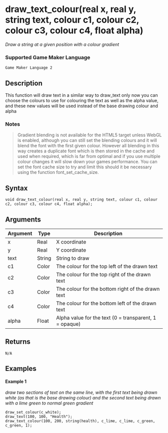 # draw_text_colour(real x, real y, string text, colour c1, colour c2, colour c3, colour c4, float alpha)

*Draw a string at a given position with a colour gradient*

### Supported Game Maker Language

`Game Maker Language 2`

## Description

This function will draw text in a similar way to draw_text only now you can choose the colours to use for colouring the text as well as the alpha value, and these new values will be used instead of the base drawing colour and alpha

### Notes

> Gradient blending is not available for the HTML5 target unless WebGL is enabled, although you can still set the blending colours and it will blend the font with the first given colour. However all blending in this way creates a duplicate font which is then stored in the cache and used when required, which is far from optimal and if you use multiple colour changes it will slow down your games performance. You can set the font cache size to try and limit this should it be necessary using the function font_set_cache_size.

## Syntax

```
void draw_text_colour(real x, real y, string text, colour c1, colour c2, colour c3, colour c4, float alpha);
```

## Arguments

|Argument|Type   |Description                                           |
|--------|-------|------------------------------------------------------|
|x       |Real|X coordinate                                          |
|y       |Real|Y coordinate                                          |
|text    |String |String to draw                                        |
|c1      |Color  |The colour for the top left of the drawn text         |
|c2      |Color  |The colour for the top right of the drawn text        |
|c3      |Color  |The colour for the bottom right of the drawn text     |
|c4      |Color  |The colour for the bottom left of the drawn text      |
|alpha   |Float  |Alpha value for the text (0 = transparent, 1 = opaque)|

## Returns

```
N/A
```
## Examples

#### Example 1

*draw two sections of text on the same line, with the first text being drawn white (as that is the base drawing colour) and the second text being drawn with a lime green to normal green gradient*

```
draw_set_colour(c_white);
draw_text(100, 100, "Health");
draw_text_colour(100, 200, string(health), c_lime, c_lime, c_green, c_green, 1);
```